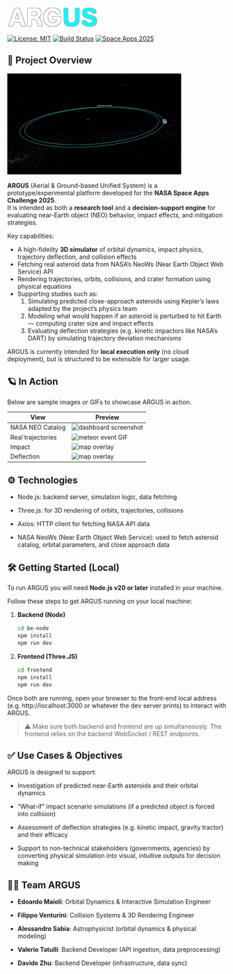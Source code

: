 ![logo](docs/img/logo.png)

[![License: MIT](https://img.shields.io/badge/License-MIT-blue.svg)](LICENSE)  [![Build Status](https://img.shields.io/badge/build–status-local-green.svg)]()  [![Space Apps 2025](https://img.shields.io/badge/NASA–SpaceApps–2025-orange.svg)]()


## 🚀 Project Overview

![meteor event GIF](docs/gif/loop.gif)

**ARGUS** (Aerial & Ground-based Unified System) is a prototype/experimental platform developed for the **NASA Space Apps Challenge 2025**.  
It is intended as both a **research tool** and a **decision-support engine** for evaluating near-Earth object (NEO) behavior, impact effects, and mitigation strategies.

Key capabilities:

- A high-fidelity **3D simulator** of orbital dynamics, impact physics, trajectory deflection, and collision effects
- Fetching real asteroid data from NASA’s NeoWs (Near Earth Object Web Service) API
- Rendering trajectories, orbits, collisions, and crater formation using physical equations
- Supporting studies such as:
  1. Simulating predicted close-approach asteroids using Kepler’s laws adapted by the project’s physics team
  2. Modeling what would happen if an asteroid is perturbed to hit Earth — computing crater size and impact effects
  3. Evaluating deflection strategies (e.g. kinetic impactors like NASA’s DART) by simulating trajectory deviation mechanisms

ARGUS is currently intended for **local execution only** (no cloud deployment), but is structured to be extensible for larger usage.

## 🪐 In Action

Below are sample images or GIFs to showcase ARGUS in action.

| View | Preview |
|------|---------|
| NASA NEO Catalog | ![dashboard screenshot](docs/gif/catalog.gif) |
| Real trajectories | ![meteor event GIF](docs/gif/real-trajectory.gif) |
| Impact | ![map overlay](docs/gif/impact.gif) |
| Deflection | ![map overlay](docs/gif/deflection.gif) |


## ⚙️ Technologies

- Node.js: backend server, simulation logic, data fetching

- Three.js: for 3D rendering of orbits, trajectories, collisions

- Axios: HTTP client for fetching NASA API data

- NASA NeoWs (Near Earth Object Web Service): used to fetch asteroid catalog, orbital parameters, and close approach data

## 🛠️ Getting Started (Local)

To run ARGUS you will need **Node.js v20 or later** installed in your machine. 

Follow these steps to get ARGUS running on your local machine:

1. **Backend (Node)**  
   ```bash
   cd be-node
   npm install
   npm run dev
   ```

2. **Frontend (Three.JS)**  
   ```bash
   cd frontend
   npm install
   npm run dev
   ```

Once both are running, open your browser to the front-end local address (e.g. http://localhost:3000 or whatever the dev server prints) to interact with ARGUS.

> ⚠️ Make sure both backend and frontend are up simultaneously. The frontend relies on the backend WebSocket / REST endpoints.

## ✅ Use Cases & Objectives

ARGUS is designed to support:

- Investigation of predicted near-Earth asteroids and their orbital dynamics

- “What-if” impact scenario simulations (if a predicted object is forced into collision)

- Assessment of deflection strategies (e.g. kinetic impact, gravity tractor) and their efficacy

- Support to non-technical stakeholders (governments, agencies) by converting physical simulation into visual, intuitive outputs for decision making

## 👨‍🚀 Team ARGUS

- **Edoardo Maioli**: Orbital Dynamics & Interactive Simulation Engineer

- **Filippo Venturini**: Collision Systems & 3D Rendering Engineer

- **Alessandro Sabia**: Astrophysicist (orbital dynamics & physical modeling)

- **Valerio Tatulli**: Backend Developer (API ingestion, data preprocessing)

- **Davide Zhu**: Backend Developer (infrastructure, data sync)

